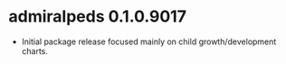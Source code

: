 # admiralpeds 0.1.0.9017

- Initial package release focused mainly on child growth/development charts.
